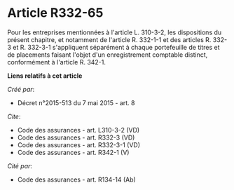# Article R332-65

Pour les entreprises mentionnées à l'article L. 310-3-2, les dispositions du présent chapitre, et notamment de l'article R.
332-1-1 et des articles R. 332-3 et R. 332-3-1 s'appliquent séparément à chaque portefeuille de titres et de placements
faisant l'objet d'un enregistrement comptable distinct, conformément à l'article R. 342-1.

**Liens relatifs à cet article**

_Créé par_:

  - Décret n°2015-513 du 7 mai 2015 - art. 8

_Cite_:

  - Code des assurances - art. L310-3-2 (VD)
  - Code des assurances - art. R332-3 (VD)
  - Code des assurances - art. R332-3-1 (VD)
  - Code des assurances - art. R342-1 (V)

_Cité par_:

  - Code des assurances - art. R134-14 (Ab)
